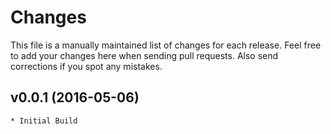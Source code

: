 # Changes

This file is a manually maintained list of changes for each release. Feel free
to add your changes here when sending pull requests. Also send corrections if
you spot any mistakes.

## v0.0.1 (2016-05-06)

	* Initial Build